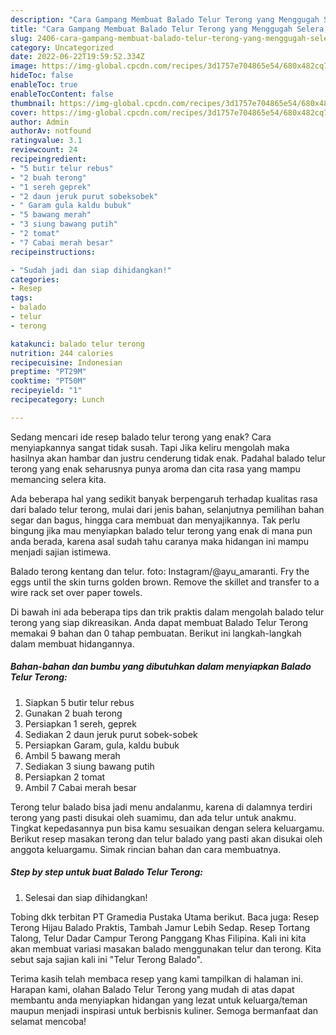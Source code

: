 ```yaml
---
description: "Cara Gampang Membuat Balado Telur Terong yang Menggugah Selera, Buat Buka Puasa Enak"
title: "Cara Gampang Membuat Balado Telur Terong yang Menggugah Selera, Buat Buka Puasa Enak"
slug: 2406-cara-gampang-membuat-balado-telur-terong-yang-menggugah-selera-buat-buka-puasa-enak
category: Uncategorized
date: 2022-06-22T19:59:52.334Z
image: https://img-global.cpcdn.com/recipes/3d1757e704865e54/680x482cq70/balado-telur-terong-foto-resep-utama.jpg
hideToc: false
enableToc: true
enableTocContent: false
thumbnail: https://img-global.cpcdn.com/recipes/3d1757e704865e54/680x482cq70/balado-telur-terong-foto-resep-utama.jpg
cover: https://img-global.cpcdn.com/recipes/3d1757e704865e54/680x482cq70/balado-telur-terong-foto-resep-utama.jpg
author: Admin
authorAv: notfound
ratingvalue: 3.1
reviewcount: 24
recipeingredient:
- "5 butir telur rebus"
- "2 buah terong"
- "1 sereh geprek"
- "2 daun jeruk purut sobeksobek"
- " Garam gula kaldu bubuk"
- "5 bawang merah"
- "3 siung bawang putih"
- "2 tomat"
- "7 Cabai merah besar"
recipeinstructions:

- "Sudah jadi dan siap dihidangkan!"
categories:
- Resep
tags:
- balado
- telur
- terong

katakunci: balado telur terong 
nutrition: 244 calories
recipecuisine: Indonesian
preptime: "PT29M"
cooktime: "PT50M"
recipeyield: "1"
recipecategory: Lunch

---
```



Sedang mencari ide resep balado telur terong yang enak? Cara menyiapkannya sangat tidak susah. Tapi Jika keliru mengolah maka hasilnya akan hambar dan justru cenderung tidak enak. Padahal balado telur terong yang enak seharusnya punya aroma dan cita rasa yang mampu memancing selera kita.


Ada beberapa hal yang sedikit banyak berpengaruh terhadap kualitas rasa dari balado telur terong, mulai dari jenis bahan, selanjutnya pemilihan bahan segar dan bagus, hingga cara membuat dan menyajikannya. Tak perlu bingung jika mau menyiapkan balado telur terong yang enak di mana pun anda berada, karena asal sudah tahu caranya maka hidangan ini mampu menjadi sajian istimewa.

Balado terong kentang dan telur. foto: Instagram/@ayu_amaranti. Fry the eggs until the skin turns golden brown. Remove the skillet and transfer to a wire rack set over paper towels.


Di bawah ini ada beberapa tips dan trik praktis dalam mengolah balado telur terong yang siap dikreasikan. Anda dapat membuat Balado Telur Terong memakai 9 bahan dan 0 tahap pembuatan. Berikut ini langkah-langkah dalam membuat hidangannya.

<!--inarticleads1-->

##### Bahan-bahan dan bumbu yang dibutuhkan dalam menyiapkan Balado Telur Terong:

1. Siapkan 5 butir telur rebus
1. Gunakan 2 buah terong
1. Persiapkan 1 sereh, geprek
1. Sediakan 2 daun jeruk purut sobek-sobek
1. Persiapkan  Garam, gula, kaldu bubuk
1. Ambil 5 bawang merah
1. Sediakan 3 siung bawang putih
1. Persiapkan 2 tomat
1. Ambil 7 Cabai merah besar


Terong telur balado bisa jadi menu andalanmu, karena di dalamnya terdiri terong yang pasti disukai oleh suamimu, dan ada telur untuk anakmu. Tingkat kepedasannya pun bisa kamu sesuaikan dengan selera keluargamu. Berikut resep masakan terong dan telur balado yang pasti akan disukai oleh anggota keluargamu. Simak rincian bahan dan cara membuatnya. 

<!--inarticleads2-->

##### Step by step untuk buat Balado Telur Terong:


1. Selesai dan siap dihidangkan!

Tobing dkk terbitan PT Gramedia Pustaka Utama berikut. Baca juga: Resep Terong Hijau Balado Praktis, Tambah Jamur Lebih Sedap. Resep Tortang Talong, Telur Dadar Campur Terong Panggang Khas Filipina. Kali ini kita akan membuat variasi masakan balado menggunakan telur dan terong. Kita sebut saja sajian kali ini &#34;Telur Terong Balado&#34;. 

Terima kasih telah membaca resep yang kami tampilkan di halaman ini. Harapan kami, olahan Balado Telur Terong yang mudah di atas dapat membantu anda menyiapkan hidangan yang lezat untuk keluarga/teman maupun menjadi inspirasi untuk berbisnis kuliner. Semoga bermanfaat dan selamat mencoba!
